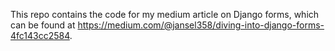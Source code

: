 This repo contains the code for my medium article on Django forms, which can be found at https://medium.com/@jansel358/diving-into-django-forms-4fc143cc2584.
